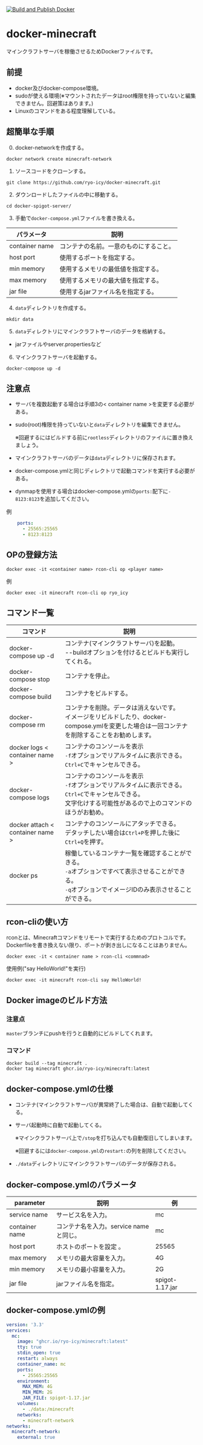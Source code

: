 [![Build and Publish Docker](https://github.com/ryo-icy/docker-minecraft/actions/workflows/build_push.yml/badge.svg)](https://github.com/ryo-icy/docker-minecraft/actions/workflows/build_push.yml)
# docker-minecraft
マインクラフトサーバを稼働させるためDockerファイルです。

## 前提
- docker及びdocker-compose環境。
- sudoが使える環境(※マウントされたデータはroot権限を持っていないと編集できません。回避策はあります。)
- Linuxのコマンドをある程度理解している。

## 超簡単な手順
0. docker-networkを作成する。
```
docker network create minecraft-network
```

1. ソースコードをクローンする。
```
git clone https://github.com/ryo-icy/docker-minecraft.git
```

2. ダウンロードしたファイルの中に移動する。
```
cd docker-spigot-server/
```

3. 手動で`docker-compose.yml`ファイルを書き換える。

| パラメータ | 説明 |
| --- | --- |
| container name | コンテナの名前。一意のものにすること。 |
| host port | 使用するポートを指定する。 |
| min memory | 使用するメモリの最低値を指定する。 |
| max memory | 使用するメモリの最大値を指定する。 |
| jar file | 使用するjarファイル名を指定する。 |

4. `data`ディレクトリを作成する。
```
mkdir data
```

5. `data`ディレクトリにマインクラフトサーバのデータを格納する。
- jarファイルやserver.propertiesなど

6. マインクラフトサーバを起動する。
```
docker-compose up -d
```

## 注意点
- サーバを複数起動する場合は手順3の< container name >を変更する必要がある。
- sudo(root)権限を持っていないと`data`ディレクトリを編集できません。
  
  ※回避するにはビルドする前に`rootless`ディレクトリのファイルに置き換えましょう。

- マインクラフトサーバのデータは`data`ディレクトリに保存されます。
- docker-compose.ymlと同じディレクトリで起動コマンドを実行する必要がある。
- dynmapを使用する場合はdocker-compose.ymlの`ports:`配下に`- 8123:8123`を追加してください。

例
```yml
    ports:
      - 25565:25565
      - 8123:8123
```


## OPの登録方法
```
docker exec -it <container name> rcon-cli op <player name>
```
例
```
docker exec -it minecraft rcon-cli op ryo_icy
```

## コマンド一覧
| コマンド | 説明 |
| --- | --- |
| docker-compose up -d | コンテナ(マインクラフトサーバ)を起動。<br>--buildオプションを付けるとビルドも実行してくれる。 |
| docker-compose stop | コンテナを停止。 |
| docker-compose build | コンテナをビルドする。|
| docker-compose rm | コンテナを削除。データは消えないです。<br>イメージをリビルドしたり、docker-compose.ymlを変更した場合は一回コンテナを削除することをお勧めします。 |
| docker logs < container name > | コンテナのコンソールを表示<br>`-f`オプションでリアルタイムに表示できる。`Ctrl+C`でキャンセルできる。 |
| docker-compose logs | コンテナのコンソールを表示<br>`-f`オプションでリアルタイムに表示できる。`Ctrl+C`でキャンセルできる。<br>文字化けする可能性があるので上のコマンドのほうがお勧め。 |
| docker attach < container name > | コンテナのコンソールにアタッチできる。<br>デタッチしたい場合は`Ctrl+P`を押した後に`Ctrl+Q`を押す。 |
| docker ps | 稼働しているコンテナ一覧を確認することができる。<br>`-a`オプションですべて表示させることができる。<br>`-q`オプションでイメージIDのみ表示させることができる。 |

## rcon-cliの使い方
rconとは、Minecraftコマンドをリモートで実行するためのプロトコルです。
Dockerfileを書き換えない限り、ポートが剥き出しになることはありません。
```
docker exec -it < container name > rcon-cli <commnad>
```
使用例("say HelloWorld!"を実行)
```
docker exec -it minecraft rcon-cli say HelloWorld! 
```

## Docker imageのビルド方法
### 注意点
`master`ブランチにpushを行うと自動的にビルドしてくれます。

### コマンド
```
docker build --tag minecraft .
docker tag minecraft ghcr.io/ryo-icy/minecraft:latest
```

## docker-compose.ymlの仕様
- コンテナ(マインクラフトサーバ)が異常終了した場合は、自動で起動してくる。
- サーバ起動時に自動で起動してくる。

  ※マインクラフトサーバ上で`/stop`を打ち込んでも自動復旧してしまいます。
  
  ※回避するには`docker-compose.yml`の`restart:`の列を削除してください。
- `./data`ディレクトリにマインクラフトサーバのデータが保存される。

## docker-compose.ymlのパラメータ
| parameter | 説明 | 例 |
| --- | --- | --- |
| service name | サービス名を入力。 | mc |
| container name | コンテナ名を入力。service nameと同じ。 | mc |
| host port | ホストのポートを設定 。| 25565 |
| max memory | メモリの最大容量を入力。 | 4G |
| min memory | メモリの最小容量を入力。 | 2G |
| jar file | jarファイル名を指定。 | spigot-1.17.jar |

## docker-compose.ymlの例
```yml
version: '3.3'
services:
  mc:
    image: "ghcr.io/ryo-icy/minecraft:latest"
    tty: true
    stdin_open: true
    restart: always
    container_name: mc
    ports:
      - 25565:25565
    environment:
      MAX_MEM: 4G
      MIN_MEM: 2G
      JAR_FILE: spigot-1.17.jar
    volumes:
      - ./data:/minecraft
    networks:
      - minecraft-network
networks:
  minecraft-network:
    external: true
```
